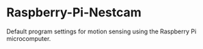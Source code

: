 # Raspberry-Pi-Nestcam
Default program settings for motion sensing using the Raspberry Pi microcomputer.
